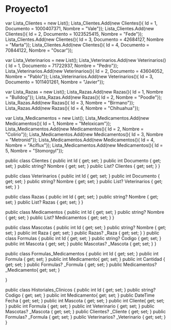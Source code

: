 # Proyecto1

var Lista_Clientes = new List<Clientes>();
Lista_Clientes.Add(new Clientes(){ Id = 1, Documento = 1000407371, Nombre = "Vale"});
Lista_Clientes.Add(new Clientes(){ Id = 2, Documento = 1023525415, Nombre = "Fede"});
Lista_Clientes.Add(new Clientes(){ Id = 3, Documento = 42684127, Nombre = "Marta"});
Lista_Clientes.Add(new Clientes(){ Id = 4, Documento = 70844122, Nombre = "Oscar"});

var Lista_Veterinarios = new List<Veterinarios>();
Lista_Veterinarios.Add(new Veterinarios(){ Id = 1, Documento = 71722937, Nombre = "Pedro"});
Lista_Veterinarios.Add(new Veterinarios(){ Id = 2, Documento = 43604052, Nombre = "Pablo"});
Lista_Veterinarios.Add(new Veterinarios(){ Id = 3, Documento = 1011401261, Nombre = "Javier"});

var Lista_Razas = new List<Razas>();
Lista_Razas.Add(new Razas(){ Id = 1,  Nombre = "Bulldog"});
Lista_Razas.Add(new Razas(){ Id = 2,  Nombre = "Poodle"});
Lista_Razas.Add(new Razas(){ Id = 3,  Nombre = "Birmano"});
Lista_Razas.Add(new Razas(){ Id = 4,  Nombre = "Chihuahua"});

var Lista_Medicamentos = new List<Medicamentos>();
Lista_Medicamentos.Add(new Medicamentos(){ Id = 1,  Nombre = "Meloxicam"});
Lista_Medicamentos.Add(new Medicamentos(){ Id = 2,  Nombre = "Colirio"});
Lista_Medicamentos.Add(new Medicamentos(){ Id = 3,  Nombre = "Metronid"});
Lista_Medicamentos.Add(new Medicamentos(){ Id = 4,  Nombre = "Aciflux"});
Lista_Medicamentos.Add(new Medicamentos(){ Id = 5,  Nombre = "Stomorgyl"});

public class Clientes
{
    public int Id { get; set; }
    public int Documento { get; set; }
    public string? Nombre { get; set; }
      public List<Clientes>? Clientes { get; set; }
}

public class Veterinarios
{
    public int Id { get; set; }
    public int Documento { get; set; }
    public string? Nombre { get; set; }
      public List<Veterinarios>? Veterinarios { get; set; }
}

public class Razas
{
    public int Id { get; set; }
    public string? Nombre { get; set; }
      public List<Razas>? Razas { get; set; }
}

public class Medicamentos
{
    public int Id { get; set; }
    public string? Nombre { get; set; }
      public List<Medicamentos>? Medicamentos { get; set; }
}

public class Mascotas
{
    public int Id { get; set; }
    public string? Nombre { get; set; }
    public int Raza { get; set; }
      public Razas? _Raza { get; set; }
}
public class Formulas
{
    public int Id { get; set; }
    public string? Codigo { get; set; }
    public int Mascota { get; set; }
      public Mascotas? _Mascota { get; set; }
}

public class Formulas_Medicamentos
{
    public int Id { get; set; }
    public int Formula { get; set; }
    public int Medicamento{ get; set; }
    public int Cantidad { get; set; }
   public Formulas? _Formula { get; set; }
    public Medicamentos? _Medicamento{ get; set; }
   
}

public class Historiales_Clinicos
{
    public int Id { get; set; }
    public string? Codigo { get; set; }
    public int Medicamento{ get; set; }
    public DateTime Fecha { get; set; }
    public int Mascota { get; set; }
    public int Cliente{ get; set; }
    public int Formula { get; set; }
    public int Veterinario { get; set; }
    public Mascotas? _Mascota { get; set; }
    public Clientes? _Cliente { get; set; }
    public Formulas? _Formula { get; set; }
    public Veterinarios? _Veterinario { get; set; }
}
